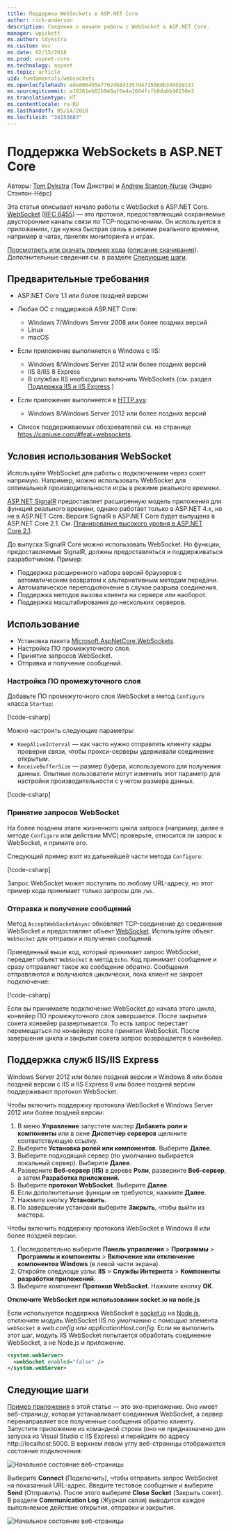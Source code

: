 ```yaml
---
title: Поддержка WebSockets в ASP.NET Core
author: rick-anderson
description: Сведения о начале работы с WebSocket в ASP.NET Core.
manager: wpickett
ms.author: tdykstra
ms.custom: mvc
ms.date: 02/15/2018
ms.prod: aspnet-core
ms.technology: aspnet
ms.topic: article
uid: fundamentals/websockets
ms.openlocfilehash: ede8064b5e77024b843357d4715869b3495b9147
ms.sourcegitcommit: a19261eb82b948af6e4a1664fcfb8dabb16150e3
ms.translationtype: HT
ms.contentlocale: ru-RU
ms.lasthandoff: 05/14/2018
ms.locfileid: "34153687"
---
```

# <a name="websockets-support-in-aspnet-core"></a>Поддержка WebSockets в ASP.NET Core

Авторы: [Tom Dykstra](https://github.com/tdykstra) (Том Дикстра) и [Andrew Stanton-Nurse](https://github.com/anurse) (Эндрю Стэнтон-Нёрс)

Эта статья описывает начало работы с WebSocket в ASP.NET Core. [WebSocket](https://wikipedia.org/wiki/WebSocket) ([RFC 6455](https://tools.ietf.org/html/rfc6455)) — это протокол, предоставляющий сохраняемые двусторонние каналы связи по TCP-подключениям. Он используется в приложениях, где нужна быстрая связь в режиме реального времени, например в чатах, панелях мониторинга и играх.

[Просмотреть или скачать пример кода](https://github.com/aspnet/Docs/tree/master/aspnetcore/fundamentals/websockets/sample) ([описание скачивания](xref:tutorials/index#how-to-download-a-sample)). Дополнительные сведения см. в разделе [Следующие шаги](#next-steps).

## <a name="prerequisites"></a>Предварительные требования

* ASP.NET Core 1.1 или более поздней версии
* Любая ОС с поддержкой ASP.NET Core:
  
  * Windows 7/Windows Server 2008 или более поздних версий
  * Linux
  * macOS
  
* Если приложение выполняется в Windows с IIS:

  * Windows 8/Windows Server 2012 или более поздних версий
  * IIS 8/IIS 8 Express
  * В службах IIS необходимо включить WebSockets (см. раздел [Поддержка IIS и IIS Express](#iisiis-express-support).)
  
* Если приложение выполняется в [HTTP.sys](xref:fundamentals/servers/httpsys):

  * Windows 8/Windows Server 2012 или более поздних версий

* Список поддерживаемых обозревателей см. на странице https://caniuse.com/#feat=websockets.

## <a name="when-to-use-websockets"></a>Условия использования WebSocket

Используйте WebSocket для работы с подключением через сокет напрямую. Например, можно использовать WebSocket для оптимальной производительности игры в режиме реального времени.

[ASP.NET SignalR](/aspnet/signalr/overview/getting-started/introduction-to-signalr) предоставляет расширенную модель приложения для функций реального времени, однако работает только в ASP.NET 4.x, но не в ASP.NET Core. Версия SignalR в ASP.NET Core будет выпущена в ASP.NET Core 2.1. См. [Планирование высокого уровня в ASP.NET Core 2.1](https://github.com/aspnet/Announcements/issues/288).

До выпуска SignalR Core можно использовать WebSocket. Но функции, предоставляемые SignalR, должны предоставляться и поддерживаться разработчиком. Пример:

* Поддержка расширенного набора версий браузеров с автоматическим возвратом к альтернативным методам передачи.
* Автоматическое переподключение в случае разрыва соединения.
* Поддержка методов вызова клиента на сервере или наоборот.
* Поддержка масштабирования до нескольких серверов.

## <a name="how-to-use-it"></a>Использование

* Установка пакета [Microsoft.AspNetCore.WebSockets](https://www.nuget.org/packages/Microsoft.AspNetCore.WebSockets/).
* Настройка ПО промежуточного слоя.
* Принятие запросов WebSocket.
* Отправка и получение сообщений.

### <a name="configure-the-middleware"></a>Настройка ПО промежуточного слоя

Добавьте ПО промежуточного слоя WebSocket в метод `Configure` класса `Startup`:

[!code-csharp[](websockets/sample/Startup.cs?name=UseWebSockets)]

Можно настроить следующие параметры:

* `KeepAliveInterval` — как часто нужно отправлять клиенту кадры проверки связи, чтобы прокси-серверы удерживали соединение открытым.
* `ReceiveBufferSize` — размер буфера, используемого для получения данных. Опытные пользователи могут изменить этот параметр для настройки производительности с учетом размера данных.

[!code-csharp[](websockets/sample/Startup.cs?name=UseWebSocketsOptions)]

### <a name="accept-websocket-requests"></a>Принятие запросов WebSocket

На более позднем этапе жизненного цикла запроса (например, далее в методе `Configure` или действии MVC) проверьте, относится ли запрос к WebSocket, и примите его.

Следующий пример взят из дальнейшей части метода `Configure`:

[!code-csharp[](websockets/sample/Startup.cs?name=AcceptWebSocket&highlight=7)]

Запрос WebSocket может поступить по любому URL-адресу, но этот пример кода принимает только запросы для `/ws`.

### <a name="send-and-receive-messages"></a>Отправка и получение сообщений

Метод `AcceptWebSocketAsync` обновляет TCP-соединение до соединения WebSocket и предоставляет объект [WebSocket](/dotnet/core/api/system.net.websockets.websocket). Используйте объект `WebSocket` для отправки и получения сообщений.

Приведенный выше код, который принимает запрос WebSocket, передает объект `WebSocket` в метод `Echo`. Код принимает сообщение и сразу отправляет такое же сообщение обратно. Сообщения отправляются и получаются циклически, пока клиент не закроет подключение:

[!code-csharp[](websockets/sample/Startup.cs?name=Echo)]

Если вы принимаете подключение WebSocket до начала этого цикла, конвейер ПО промежуточного слоя завершается. После закрытия сокета конвейер развертывается. То есть запрос перестает перемещаться по конвейеру после принятия WebSocket. После завершения цикла и закрытия сокета запрос возвращается в конвейер.

## <a name="iisiis-express-support"></a>Поддержка служб IIS/IIS Express

Windows Server 2012 или более поздней версии и Windows 8 или более поздней версии с IIS и IIS Express 8 или более поздней версии поддерживают протокол WebSocket.

Чтобы включить поддержку протокола WebSocket в Windows Server 2012 или более поздней версии:

1. В меню **Управление** запустите мастер **Добавить роли и компоненты** или в окне **Диспетчер серверов** щелкните соответствующую ссылку.
1. Выберите **Установка ролей или компонентов**. Выберите **Далее**.
1. Выберите подходящий сервер (по умолчанию выбирается локальный сервер). Выберите **Далее**.
1. Разверните **Веб-сервер (IIS)** в дереве **Роли**, разверните **Веб-сервер**, а затем **Разработка приложений**.
1. Выберите **протокол WebSocket**. Выберите **Далее**.
1. Если дополнительные функции не требуются, нажмите **Далее**.
1. Нажмите кнопку **Установить**.
1. По завершении установки выберите **Закрыть**, чтобы выйти из мастера.

Чтобы включить поддержку протокола WebSocket в Windows 8 или более поздней версии:

1. Последовательно выберите **Панель управления** > **Программы** > **Программы и компоненты** > **Включение или отключение компонентов Windows** (в левой части экрана).
1. Откройте следующе узлы: **IIS** > **Службы Интернета** > **Компоненты разработки приложений**.
1. Выберите компонент **Протокол WebSocket**. Нажмите кнопку **ОК**.

**Отключите WebSocket при использовании socket.io на node.js**

Если используется поддержка WebSocket в [socket.io](https://socket.io/) на [Node.js](https://nodejs.org/), отключите модуль WebSocket IIS по умолчанию с помощью элемента `webSocket` в *web.config* или *applicationHost.config*. Если не выполнить этот шаг, модуль IIS WebSocket попытается обработать соединение WebSocket, а не Node.js и приложение.

```xml
<system.webServer>
  <webSocket enabled="false" />
</system.webServer>
```

## <a name="next-steps"></a>Следующие шаги

[Пример приложения](https://github.com/aspnet/Docs/tree/master/aspnetcore/fundamentals/websockets/sample) в этой статье — это эхо-приложение. Оно имеет веб-страницу, которая устанавливает соединения WebSocket, а сервер перенаправляет все полученные сообщения обратно клиенту. Запустите приложение из командной строки (оно не предназначено для запуска из Visual Studio с IIS Express) и перейдите по адресу http://localhost:5000. В верхнем левом углу веб-страницы отображается состояние подключения:

![Начальное состояние веб-страницы](websockets/_static/start.png)

Выберите **Connect** (Подключить), чтобы отправить запрос WebSocket на показанный URL-адрес. Введите тестовое сообщение и выберите **Send** (Отправить). После этого выберите **Close Socket** (Закрыть сокет). В разделе **Communication Log** (Журнал связи) выводится каждое выполняемое действие открытия, отправки и закрытия.

![Начальное состояние веб-страницы](websockets/_static/end.png)
